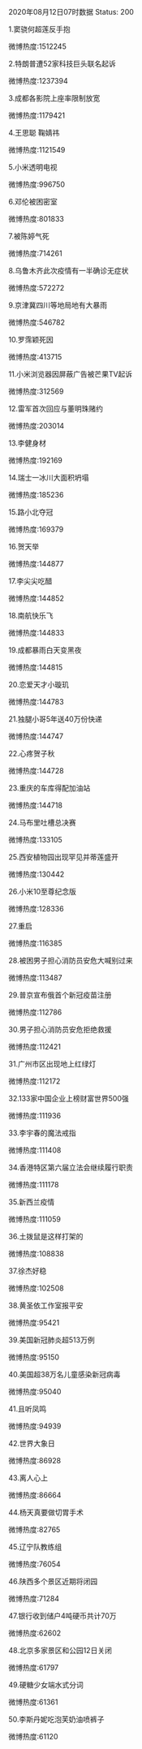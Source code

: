 2020年08月12日07时数据
Status: 200

1.窦骁何超莲反手抱

微博热度:1512245

2.特朗普遭52家科技巨头联名起诉

微博热度:1237394

3.成都各影院上座率限制放宽

微博热度:1179421

4.王思聪 鞠婧祎

微博热度:1121549

5.小米透明电视

微博热度:996750

6.邓伦被困密室

微博热度:801833

7.被陈婷气死

微博热度:714261

8.乌鲁木齐此次疫情有一半确诊无症状

微博热度:572272

9.京津冀四川等地局地有大暴雨

微博热度:546782

10.罗霈颖死因

微博热度:413715

11.小米浏览器因屏蔽广告被芒果TV起诉

微博热度:312569

12.雷军首次回应与董明珠赌约

微博热度:203014

13.李健身材

微博热度:192169

14.瑞士一冰川大面积坍塌

微博热度:185236

15.路小北夺冠

微博热度:169379

16.贺天举

微博热度:144877

17.李尖尖吃醋

微博热度:144852

18.南航快乐飞

微博热度:144833

19.成都暴雨白天变黑夜

微博热度:144815

20.恋爱天才小璇玑

微博热度:144783

21.独腿小哥5年送40万份快递

微博热度:144747

22.心疼贺子秋

微博热度:144728

23.重庆的车库得配加油站

微博热度:144718

24.马布里吐槽总决赛

微博热度:133105

25.西安植物园出现罕见并蒂莲盛开

微博热度:130442

26.小米10至尊纪念版

微博热度:128336

27.重启

微博热度:116385

28.被困男子担心消防员安危大喊别过来

微博热度:113487

29.普京宣布俄首个新冠疫苗注册

微博热度:112786

30.男子担心消防员安危拒绝救援

微博热度:112421

31.广州市区出现地上红绿灯

微博热度:112172

32.133家中国企业上榜财富世界500强

微博热度:111936

33.李宇春的魔法戒指

微博热度:111408

34.香港特区第六届立法会继续履行职责

微博热度:111178

35.新西兰疫情

微博热度:111059

36.土拨鼠是这样打架的

微博热度:108838

37.徐杰好稳

微博热度:102508

38.黄圣依工作室报平安

微博热度:95421

39.美国新冠肺炎超513万例

微博热度:95150

40.美国超38万名儿童感染新冠病毒

微博热度:95040

41.且听凤鸣

微博热度:94939

42.世界大象日

微博热度:86928

43.离人心上

微博热度:86664

44.杨天真要做切胃手术

微博热度:82765

45.辽宁队教练组

微博热度:76054

46.陕西多个景区近期将闭园

微博热度:71284

47.银行收到储户4吨硬币共计70万

微博热度:62602

48.北京多家景区和公园12日关闭

微博热度:61797

49.硬糖少女端水式分词

微博热度:61361

50.李斯丹妮吃泡芙奶油喷裤子

微博热度:61120

